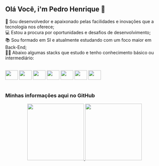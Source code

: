 ## Olá Você, i'm Pedro Henrique 👾

🚀 Sou desenvolvedor e apaixonado pelas facilidades e inovações que a tecnologia nos oferece;<br>
💻 Estou a procura por oportunidades e desafios de desenvolvimento;<br>
📚 Sou formado em SI e atualmente estudando com um foco maior em Back-End;<br>
👨‍💻 Abaixo algumas stacks que estudo e tenho conhecimento básico ou intermediário:

<div style="display: inline_block"><br>
  <img align="center" height="30" width="40" src="https://cdn.jsdelivr.net/gh/devicons/devicon/icons/html5/html5-original.svg" />
  <img align="center" height="30" width="40" src="https://cdn.jsdelivr.net/gh/devicons/devicon/icons/css3/css3-original.svg" />
  <img align="center" height="30" width="40" src="https://cdn.jsdelivr.net/gh/devicons/devicon/icons/javascript/javascript-original.svg" />
  <img align="center" height="30" width="40" src="https://cdn.jsdelivr.net/gh/devicons/devicon/icons/nodejs/nodejs-original.svg" />
  <img align="center" height="30" width="40" src="https://cdn.jsdelivr.net/gh/devicons/devicon/icons/typescript/typescript-original.svg" />
  <img align="center" height="30" width="40" src="https://cdn.jsdelivr.net/gh/devicons/devicon/icons/angularjs/angularjs-original.svg" /> 
  <img align="center" height="30" width="40" src="https://cdn.jsdelivr.net/gh/devicons/devicon/icons/java/java-original.svg" /> 
  
</div>

<br>

### Minhas informações aqui no GitHub
<div align="center">
  <a href="https://github.com/pedrodev7">
  <img height="180em" src="https://github-readme-stats.vercel.app/api?username=pedrodev7&show_icons=true&theme=tokyonight&include_all_commits=true&count_private=true"/>
  <img height="180em" src="https://github-readme-stats.vercel.app/api/top-langs/?username=pedrodev7&layout=compact&langs_count=8&theme=tokyonight"/>
</div>
  
  <br>

